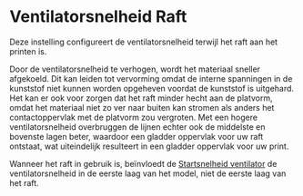 Ventilatorsnelheid Raft
====
Deze instelling configureert de ventilatorsnelheid terwijl het raft aan het printen is.

Door de ventilatorsnelheid te verhogen, wordt het materiaal sneller afgekoeld. Dit kan leiden tot vervorming omdat de interne spanningen in de kunststof niet kunnen worden opgeheven voordat de kunststof is uitgehard. Het kan er ook voor zorgen dat het raft minder hecht aan de platvorm, omdat het materiaal niet zo ver naar buiten kan stromen als anders het contactoppervlak met de platvorm zou vergroten. Met een hogere ventilatorsnelheid overbruggen de lijnen echter ook de middelste en bovenste lagen beter, waardoor een gladder oppervlak voor uw raft ontstaat, wat uiteindelijk resulteert in een gladder oppervlak voor uw print.

Wanneer het raft in gebruik is, beïnvloedt de [Startsnelheid ventilator](../cooling/cool_fan_speed_0.md) de ventilatorsnelheid in de eerste laag van het model, niet de eerste laag van het raft.